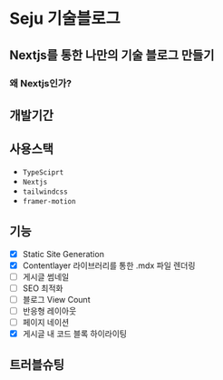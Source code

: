 # Seju 기술블로그

## Nextjs를 통한 나만의 기술 블로그 만들기

### 왜 Nextjs인가?

## 개발기간

## 사용스택

- `TypeSciprt`
- `Nextjs`
- `tailwindcss`
- `framer-motion`

## 기능

- [x] Static Site Generation
- [x] Contentlayer 라이브러리를 통한 .mdx 파일 렌더링
- [ ] 게시글 썸네일
- [ ] SEO 최적화
- [ ] 블로그 View Count
- [ ] 반응형 레이아웃
- [ ] 페이지 네이션
- [x] 게시글 내 코드 블록 하이라이팅

## 트러블슈팅
